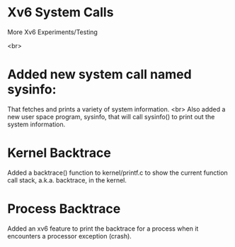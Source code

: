 # Xv6 System Calls
More Xv6 Experiments/Testing

<br\>
# Added new system call named sysinfo:
That fetches and prints a variety of system information. <br\> Also added a new user space program, sysinfo, that will call sysinfo() to print out the system information.


# Kernel Backtrace
Added a backtrace() function to kernel/printf.c to show the current function call stack, a.k.a. backtrace, in the kernel.

# Process Backtrace
Added an xv6 feature to print the backtrace for a process when it encounters a processor exception (crash).
